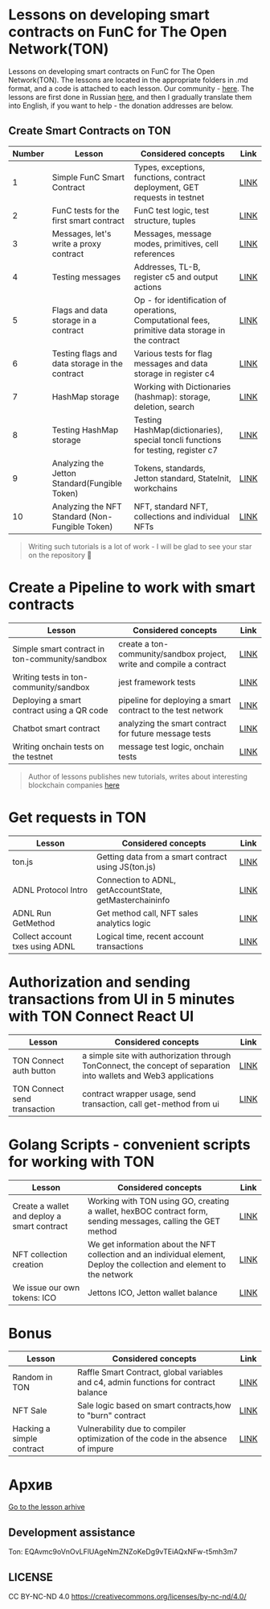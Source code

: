 # Lessons on developing smart contracts on FunC for The Open Network(TON)

Lessons on developing smart contracts on FunC for The Open Network(TON). The lessons are located in the appropriate folders in .md format, and a code is attached to each lesson. Our community - [here](https://t.me/ton_learn). The lessons are first done in Russian [here](https://github.com/romanovichim/TonFunClessons_ru/), and then I gradually translate them into English, if you want to help - the donation addresses are below.

## Create Smart Contracts on TON 

| Number | Lesson | Considered concepts | Link | 
| ------------- | ------------- | ------------- | ------------- |
| 1 | Simple FunC Smart Contract | Types, exceptions, functions, contract deployment, GET requests in testnet | [LINK](./lessons/smartcontract/1lesson/firstlesson.md)  | 
| 2 | FunC tests for the first smart contract  | FunC test logic, test structure, tuples  | [LINK](./lessons/smartcontract/2lesson/secondlesson.md) | 
| 3 | Messages, let's write a proxy contract |  Messages, message modes, primitives, cell references | [LINK](./lessons/smartcontract/3lesson/thirdlesson.md) | 
| 4 | Testing messages | Addresses, TL-B, register c5 and output actions |  [LINK](./lessons/smartcontract/4lesson/forthlesson.md) | 
| 5 | Flags and data storage in a contract | Op - for identification of operations, Computational fees, primitive data storage in the contract  | [LINK](./lessons/smartcontract/5lesson/fifthlesson.md) |  
| 6 | Testing flags and data storage in the contract |  Various tests for flag messages and data storage in register c4  | [LINK](./lessons/smartcontract/6lesson/sixthlesson.md) |  
| 7 | HashMap storage  | Working with Dictionaries (hashmap): storage, deletion, search  | [LINK](./lessons/smartcontract/7lesson/seventhlesson.md) | 
| 8 | Testing HashMap storage  | Testing HashMap(dictionaries), special toncli functions for testing, register c7  | [LINK](./lessons/smartcontract/8lesson/eighthlesson.md)  | 
| 9 | Analyzing the Jetton Standard(Fungible Token)  | Tokens, standards, Jetton standard, StateInit, workchains  | [LINK](./lessons/smartcontract/9lesson/ninthlesson.md)  | 
| 10 | Analyzing the NFT Standard (Non-Fungible Token)  |  NFT, standard NFT, collections and individual NFTs | [LINK](./lessons/smartcontract/10lesson/tenthlesson.md)  | 
> Writing such tutorials is a lot of work - I will be glad to see your star on the repository 🌟

# Create a Pipeline to work with smart contracts

| Lesson | Considered concepts | Link | 
| ------------- | ------------- | ------------- |
| Simple smart contract in ton-community/sandbox | create a ton-community/sandbox project, write and compile a contract| [LINK](./lessons/pipeline/simplesmartcontract.md) | 
| Writing tests in ton-community/sandbox | jest framework tests  | [LINK](./lessons/pipeline/simpletest.md) | 
| Deploying a smart contract using a QR code | pipeline for deploying a smart contract to the test network | [LINK](./lessons/pipeline/simpledeploy.md) | 
| Chatbot smart contract | analyzing the smart contract for future message tests | [LINK](./lessons/pipeline/chatbot.md)  | 
| Writing onchain tests on the testnet | message test logic, onchain tests  | [LINK](./lessons/pipeline/chatbottest.md)  | 

> Author of lessons publishes new tutorials, writes about interesting blockchain companies [here](https://t.me/ton_learn)

# Get requests in TON

| Lesson | Considered concepts | Link | 
| ------------- | ------------- | ------------- | 
| ton.js | Getting data from a smart contract using JS(ton.js)  | [LINK](./lessons/requests/20lesson/tonjs_eng.md) | 
| ADNL Protocol Intro | Connection to ADNL, getAccountState, getMasterchaininfo  | [LINK](./lessons/requests/ADNL/adnlintro.md) | 
| ADNL Run GetMethod | Get method call, NFT sales analytics logic  | [LINK](./lessons/requests/ADNL/adnlgetsale.md) | 
| Collect account txes using ADNL | Logical time, recent account transactions  | [LINK](./lessons/requests/ADNL/adnltxes.md) | 

# Authorization and sending transactions from UI in 5 minutes with TON Connect React UI

| Lesson | Considered concepts | Link | 
| ------------- | ------------- | ------------- | 
| TON Connect auth button| a simple site with authorization through TonConnect, the concept of separation into wallets and Web3 applications |  [LINK](./lessons/tonconnect/button.md) | 
| TON Connect send transaction | contract wrapper usage, send transaction, call get-method from ui  | [LINK](./lessons/tonconnect/sendtx.md) | 

# Golang Scripts - convenient scripts for working with TON

| Lesson | Considered concepts | Link | 
| ------------- | ------------- | ------------- | 
| Create a wallet and deploy a smart contract | Working with TON using GO, creating a wallet, hexBOC contract form, sending messages, calling the GET method | [LINK](./lessons/golang/14lesson/wallet_eng.md) | 
| NFT collection creation | We get information about the NFT collection and an individual element, Deploy the collection and element to the network | [LINK](./lessons/golang/15lesson/NFTCollectionDeploy_eng.md) | 
| We issue our own tokens: ICO | Jettons ICO, Jetton wallet balance| [LINK](./lessons/golang/16lesson/ICO.md) | 

# Bonus

| Lesson | Considered concepts | Link | 
| ------------- | ------------- | ------------- | 
| Random in TON| Raffle Smart Contract, global variables and c4, admin functions for contract balance  | [LINK](./lessons/bonus/random/random.md) | 
|  NFT Sale | Sale logic based on smart contracts,how to "burn" contract | [LINK](./lessons/bonus/17lesson/nftsale_eng.md) |
| Hacking a simple contract | Vulnerability due to compiler optimization of the code in the absence of impure   | [LINK](./lessons/bonus/18lesson/hack_eng.md) | 

# Архив

[Go to the lesson arhive](./arhive)

## Development assistance

Ton:  EQAvmc9oVnOvLFlUAgeNmZNZoKeDg9vTEiAQxNFw-t5mh3m7

 
## LICENSE

CC BY-NC-ND 4.0 https://creativecommons.org/licenses/by-nc-nd/4.0/